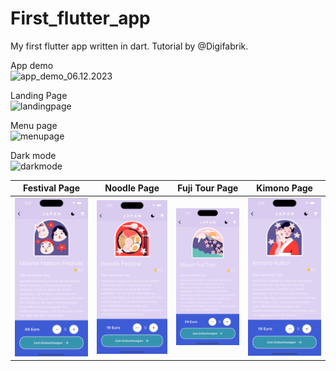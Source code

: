 # First_flutter_app
 My first flutter app written in dart. Tutorial by @Digifabrik.<br>

App demo<br>
<image src="images/app_demo_gif/app_demo_05.12.2023.gif" height="375" alt="app_demo_06.12.2023"/> <br>

Landing Page <br>
<image src="images/mainPage_shot.png" height="375" alt="landingpage"/> <br>

Menu page <br>
<image src="https://github.com/luiminyan/First_flutter_app/blob/main/images/menuPage_sreenshot.png" height="400" alt="menupage"> <br>

Dark mode <br>
<image src="/images/darkmode.png" height="375" alt="darkmode"><br>

Festival Page | Noodle Page | Fuji Tour Page | Kimono Page
--- | --- | --- | ---
![Mitama Festival](/images/event_pages/Mitama_Festival.png) | ![Noodle](/images/event_pages/Noodle.png) | ![Fuji Tour](/images/event_pages/fuji_tour.png) | ![Kimono](/images/event_pages/kimono.png)
